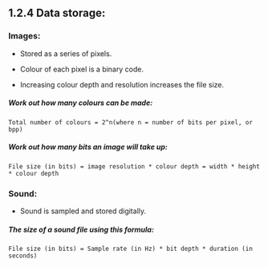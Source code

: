 ## 1.2.4 Data storage:

### Images:
* Stored as a series of pixels.
* Colour of each pixel is a binary code.

* Increasing colour depth and resolution increases the file size.
##### Work out how many colours can be made:
```
Total number of colours = 2^n(where n = number of bits per pixel, or bpp)
```
##### Work out how many bits an image will take up:
```
File size (in bits) = image resolution * colour depth = width * height * colour depth
```

### Sound:
* Sound is sampled and stored digitally.

##### The size of a sound file using this formula:
```
File size (in bits) = Sample rate (in Hz) * bit depth * duration (in seconds)
```
